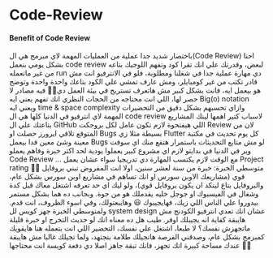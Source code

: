 # Code-Review
#### Benefit of Code Review

باختصار شديد جدا عملية من العمليات المهمة لاي مبرمج هي ال(Code Review)
احنا بشكل يومي بنعمل code review لبعض، وقدرتك علي انك تقرا كود وتفهم اللوجيك بتاعه من غير ماتعمله run دي مهارة عملية جدا في شغلنا ومطلوبة، فلو في الانترفيو انت مش قادر تكتب من غير كومبايلر، ومش عارف تمشي علي الكود بتاعك واحدة واحدة وتوضح هو بيعمل ايه، فانت بشكل كبير مش هاتعرف تستريح في بيئة العمل دي🤝🏻
فيه مصادر لا حصر لها، اللي انت محتاجه من الحجات النظري انك تفهم يعني ايه Big(o) notation ويعني ايه time & space complexity وازاي تحسبهم بشكل دقيق
من التحضيرات المهمة لاي انترفيو في الدنيا كلها هي ال code review لاسباب كتير اهمها لينك المشاريع بتاعتك علي ال GitHub اللي هيفتحوة لازم تكون عامل لكل بروجكت Review لان من المتوقع تلاقي ايرورز حصلت او Bugs بسيطة مثلا زي Flutter كل يوم تحديث في مكتبة معينة وشئ معين  فدا بيعمل Bugs  لو مش متابع التحديثات باستمرار هتقع منك
اي سوفت وير في الدنيا في بدايتو لازم اي مشروع كبير يعملوا يودية لحد اكتر خبرة وفاهم يعملو  Code Review ... مع الوقت لازم يكتسب المهارة دي تدريجيا سواء  عشان يعمل  Project rating 🤞🏻
 متوسطي الخبرة: خبرة من سنة لعشر سنين، اولا انت المفروض تبني بروفايل قوي (مشاريعك الاوبن سورس او انك تساهم في مشاريع اوبن سورس بشكل عام، والبروفايل بتاع لينكد ان يكون بروفايل قوي)، ولو ليك اي حد تعرفه اشتغل معاك قبل كدة وشغال في الفيسبوك او جوجل خليه يقدملك هو من جوة. وبجانب ده هما بشكل مستمر بيدوروا علي الناس اللي زيك، فهايجيبوك 😃 وهايبعتولك، وفي اسوء الظروف، انت قدم. ولمتوسطي الخبرة جهز كويس لل system design عشان انك تعدي انترفيو الكودنج مش هايبقة كفاية انه يجيبلك اوفر.
طيب هل ده معناه انك لو حديث التخرج او خبرة قليلة ماتجهزش نفسك؟ لا طبعا، اشتغل علي نفسك، التحضير اللي انت بتعمله هنا هايقويك كمبرمج بشكل عام، وصدقني الفرصة هاتجيلك طلامة بتجتهد، ولما تجيلك غالبا مش هايبقة عندك مساحة كبيرة انك تجهز، فانك تبقة جاهز اصلا دي دفعة كويسة انت محتاجها ✌🏻

